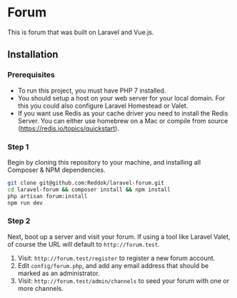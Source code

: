 # Forum

This is forum that was built on Laravel and Vue.js.

## Installation

### Prerequisites

* To run this project, you must have PHP 7 installed.
* You should setup a host on your web server for your local domain. For this you could also configure Laravel Homestead or Valet. 
* If you want use Redis as your cache driver you need to install the Redis Server. You can either use homebrew on a Mac or compile from source (https://redis.io/topics/quickstart). 

### Step 1

Begin by cloning this repository to your machine, and installing all Composer & NPM dependencies.

```bash
git clone git@github.com:Reddok/laravel-forum.git
cd laravel-forum && composer install && npm install
php artisan forum:install
npm run dev
```

### Step 2

Next, boot up a server and visit your forum. If using a tool like Laravel Valet, of course the URL will default to `http://forum.test`. 

1. Visit: `http://forum.test/register` to register a new forum account.
2. Edit `config/forum.php`, and add any email address that should be marked as an administrator.
3. Visit: `http://forum.test/admin/channels` to seed your forum with one or more channels.